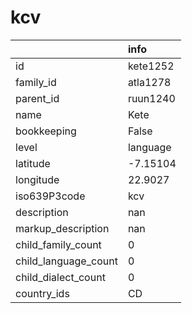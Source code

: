 # kcv
|                      | info     |
|:---------------------|:---------|
| id                   | kete1252 |
| family_id            | atla1278 |
| parent_id            | ruun1240 |
| name                 | Kete     |
| bookkeeping          | False    |
| level                | language |
| latitude             | -7.15104 |
| longitude            | 22.9027  |
| iso639P3code         | kcv      |
| description          | nan      |
| markup_description   | nan      |
| child_family_count   | 0        |
| child_language_count | 0        |
| child_dialect_count  | 0        |
| country_ids          | CD       |